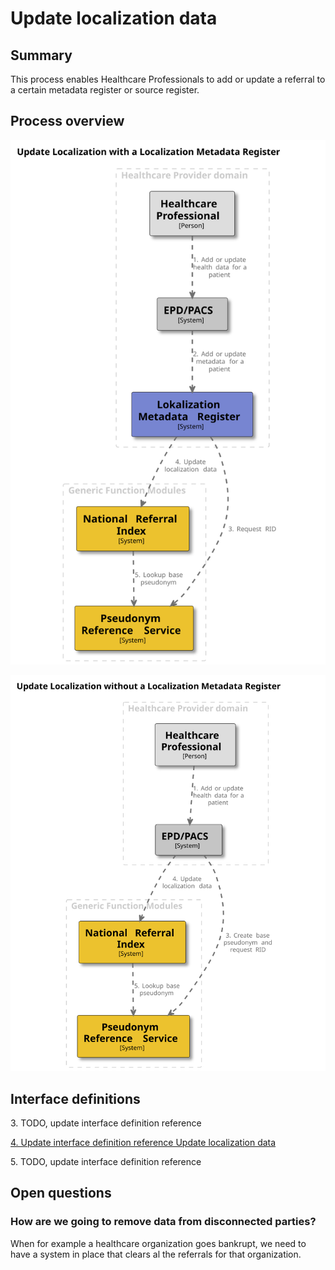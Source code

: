 # Update localization data

## Summary

This process enables Healthcare Professionals to add or update a referral to a certain metadata register or source register.

## Process overview

![Update localization with Localization Metadata Register](../images/structurizr-UpdateLocalizationWithMetadataRegister.svg)

![Update localization without Localization Metadata Register](../images/structurizr-UpdateLocalization.svg)

## Interface definitions

3\. TODO, update interface definition reference

[4\. Update interface definition reference Update localization data](https://github.com/minvws/gfmodules-national-referral-index/blob/main/docs/interface-definitions/update-localization-data.md)

5\. TODO, update interface definition reference

## Open questions

### How are we going to remove data from disconnected parties?

When for example a healthcare organization goes bankrupt, we need to have a system in place that clears al the
referrals for that organization.
